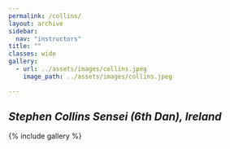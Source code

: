 ```yaml
---
permalink: /collins/
layout: archive
sidebar:
  nav: "instructors"
title: ""
classes: wide
gallery:
  - url: ../assets/images/collins.jpeg
    image_path: ../assets/images/collins.jpeg

---
```

## *Stephen Collins Sensei (6th Dan), Ireland*

{% include gallery %}


